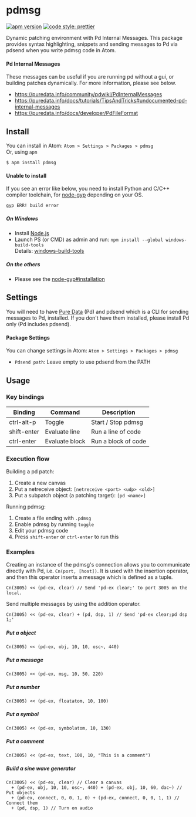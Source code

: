# pdmsg
[![apm version](https://img.shields.io/apm/v/pdmsg.svg)](https://atom.io/packages/pdmsg)
[![code style: prettier](https://img.shields.io/badge/code_style-prettier-ff69b4.svg)](https://github.com/prettier/prettier)

Dynamic patching environment with Pd Internal Messages. This package provides syntax highlighting, snippets and sending messages to Pd via pdsend when you write pdmsg code in Atom.

#### Pd Internal Messages
These messages can be useful if you are running pd without a gui, or building patches dynamically. For more information, please see below.
- <https://puredata.info/community/pdwiki/PdInternalMessages>
- <https://puredata.info/docs/tutorials/TipsAndTricks#undocumented-pd-internal-messages>
- <https://puredata.info/docs/developer/PdFileFormat>

## Install
You can install in Atom: `Atom > Settings > Packages > pdmsg`  
Or, using `apm`
```
$ apm install pdmsg
```

#### Unable to install
If you see an error like below, you need to install Python and C/C++ compiler toolchain, for [node-gyp](https://github.com/nodejs/node-gyp) depending on your OS.
```
gyp ERR! build error
```

##### On Windows
- Install [Node.js](https://nodejs.org/en/)
- Launch PS (or CMD) as admin and run: `npm install --global windows-build-tools`  
  Details: [windows-build-tools](https://github.com/felixrieseberg/windows-build-tools)

##### On the others
- Please see the [node-gyp#installation](https://github.com/nodejs/node-gyp#installation)

## Settings
You will need to have [Pure Data](https://puredata.info/downloads/pure-data) (Pd) and pdsend which is a CLI for sending messages to Pd, installed. If you don't have them installed, please install Pd only (Pd includes pdsend).  

#### Package Settings
You can change settings in Atom: `Atom > Settings > Packages > pdmsg`
- `Pdsend path`: Leave empty to use pdsend from the PATH

## Usage
### Key bindings
| Binding | Command | Description
| --- | --- | --- |
| ctrl-alt-p | Toggle | Start / Stop pdmsg |
| shift-enter | Evaluate line | Run a line of code |
| ctrl-enter | Evaluate block | Run a block of code |

### Execution flow
Building a pd patch:
1. Create a new canvas
1. Put a netreceive object: `[netreceive <port> <udp> <old>]`
1. Put a subpatch object (a patching target): `[pd <name>]`

Running pdmsg:
1. Create a file ending with `.pdmsg`
1. Enable pdmsg by running `toggle`
1. Edit your pdmsg code
1. Press `shift-enter` or `ctrl-enter` to run this

### Examples
Creating an instance of the pdmsg's connection allows you to communicate directly with Pd, i.e. `Cn(port, [host])`. It is used with the insertion operator, and then this operator inserts a message which is defined as a tuple.
```
Cn(3005) << (pd-ex, clear) // Send 'pd-ex clear;' to port 3005 on the local.
```
Send multiple messages by using the addition operator.
```
Cn(3005) << (pd-ex, clear) + (pd, dsp, 1) // Send 'pd-ex clear;pd dsp 1;'
```

##### Put a object
```
Cn(3005) << (pd-ex, obj, 10, 10, osc~, 440)
```

##### Put a message
```
Cn(3005) << (pd-ex, msg, 10, 50, 220)
```

##### Put a number
```
Cn(3005) << (pd-ex, floatatom, 10, 100)
```

##### Put a symbol
```
Cn(3005) << (pd-ex, symbolatom, 10, 130)
```

##### Put a comment
```
Cn(3005) << (pd-ex, text, 100, 10, "This is a comment")
```

##### Build a sine wave generator
```
Cn(3005) << (pd-ex, clear) // Clear a canvas
  + (pd-ex, obj, 10, 10, osc~, 440) + (pd-ex, obj, 10, 60, dac~) // Put objects
  + (pd-ex, connect, 0, 0, 1, 0) + (pd-ex, connect, 0, 0, 1, 1) // Connect them
  + (pd, dsp, 1) // Turn on audio
```
